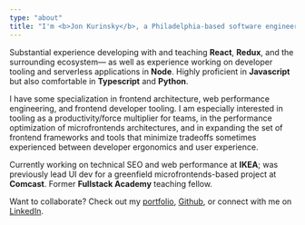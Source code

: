 ```yaml
---
type: "about"
title: "I'm <b>Jon Kurinsky</b>, a Philadelphia-based software engineer."
---
```


<p>Substantial experience developing with and teaching <b>React</b>, <b>Redux</b>, and the surrounding ecosystem— as well as experience working on developer tooling and serverless applications in <b>Node</b>. Highly proficient in <b>Javascript</b> but also comfortable in <b>Typescript</b> and <b>Python</b>.</p>

<p>I have some specialization in frontend architecture, web performance engineering, and frontend developer tooling. I am especially interested in tooling as a productivity/force multiplier for teams, in the performance optimization of microfrontends architectures, and in expanding the set of frontend frameworks and tools that minimize tradeoffs sometimes experienced between developer ergonomics and user experience.</p>

<p>Currently working on technical SEO and web performance at <b>IKEA</b>; was previously lead UI dev for a greenfield microfrontends-based project at <b>Comcast</b>. Former <b>Fullstack Academy</b> teaching fellow.</p>

<p>Want to collaborate? Check out my <a href="/projects/">portfolio</a>, <a href="https://github.com/krnsk0">Github</a>, or connect with me on <a href="https://www.linkedin.com/in/krnsk0/">LinkedIn</a>.</p>
